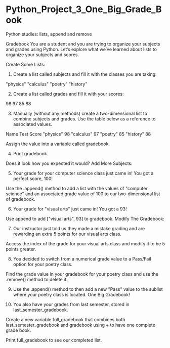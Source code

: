 # Python_Project_3_One_Big_Grade_Book
Python studies: lists, append and remove

Gradebook
You are a student and you are trying to organize your subjects and grades using Python. Let’s explore what we’ve learned about lists to organize your subjects and scores.


Create Some Lists:

1. Create a list called subjects and fill it with the classes you are taking:

"physics"
"calculus"
"poetry"
"history"

2. Create a list called grades and fill it with your scores:

98
97
85
88

3. Manually (without any methods) create a two-dimensional list to combine subjects and grades. Use the table below as a reference to associated values.

Name	Test Score
"physics"	98
"calculus"	97
"poetry"	85
"history"	88

Assign the value into a variable called gradebook.

4. Print gradebook.

Does it look how you expected it would?
Add More Subjects:

5. Your grade for your computer science class just came in! You got a perfect score, 100!

Use the .append() method to add a list with the values of "computer science" and an associated grade value of 100 to our two-dimensional list of gradebook.

6. Your grade for "visual arts" just came in! You got a 93!

Use append to add ["visual arts", 93] to gradebook.
Modify The Gradebook:

7. Our instructor just told us they made a mistake grading and are rewarding an extra 5 points for our visual arts class.

Access the index of the grade for your visual arts class and modify it to be 5 points greater.

8. You decided to switch from a numerical grade value to a Pass/Fail option for your poetry class.

Find the grade value in your gradebook for your poetry class and use the .remove() method to delete it.

9. Use the .append() method to then add a new "Pass" value to the sublist where your poetry class is located.
One Big Gradebook!

10. You also have your grades from last semester, stored in last_semester_gradebook.

Create a new variable full_gradebook that combines both last_semester_gradebook and gradebook using + to have one complete grade book.

Print full_gradebook to see our completed list.
